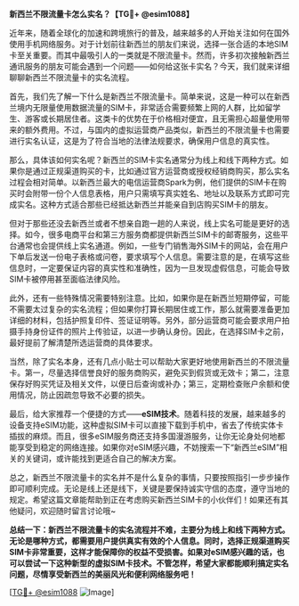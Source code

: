 **新西兰不限流量卡怎么实名？【TG💪+ @esim1088】**

近年来，随着全球化的加速和跨境旅行的普及，越来越多的人开始关注如何在国外使用手机网络服务。对于计划前往新西兰的朋友们来说，选择一张合适的本地SIM卡至关重要。而其中最吸引人的一类就是不限流量卡。然而，许多初次接触新西兰通讯服务的朋友可能会遇到一个问题——如何给这张卡实名？今天，我们就来详细聊聊新西兰不限流量卡的实名流程。

首先，我们先了解一下什么是新西兰不限流量卡。简单来说，这是一种可以在新西兰境内无限量使用数据流量的SIM卡，非常适合需要频繁上网的人群，比如留学生、游客或长期居住者。这类卡的优势在于价格相对便宜，且无需担心超量使用带来的额外费用。不过，与国内的虚拟运营商产品类似，新西兰的不限流量卡也需要进行实名认证，这是为了符合当地的法律法规要求，确保用户信息的真实性。

那么，具体该如何实名呢？新西兰的SIM卡实名通常分为线上和线下两种方式。如果你是通过正规渠道购买的卡，比如通过官方运营商或授权经销商购买，那么实名过程会相对简单。以新西兰最大的电信运营商Spark为例，他们提供的SIM卡在购买时会附带一份个人信息表格，用户只需填写真实姓名、地址以及联系方式即可完成实名。这种方式适合那些已经抵达新西兰并能亲自到店购买SIM卡的朋友。

但对于那些还没去新西兰或者不想亲自跑一趟的人来说，线上实名可能是更好的选择。如今，很多电商平台和第三方服务商都提供新西兰SIM卡的邮寄服务，这些平台通常也会提供线上实名通道。例如，一些专门销售海外SIM卡的网站，会在用户下单后发送一份电子表格或问卷，要求填写个人信息。需要注意的是，在填写这些信息时，一定要保证内容的真实性和准确性，因为一旦发现虚假信息，可能会导致SIM卡被停用甚至面临法律风险。

此外，还有一些特殊情况需要特别注意。比如，如果你是在新西兰短期停留，可能不需要太过复杂的实名流程；但如果你打算长期居住或工作，那么就需要准备更加详细的材料，包括护照复印件、签证证明等。另外，部分运营商可能会要求用户拍摄手持身份证件的照片上传验证，以进一步确认身份。因此，在选择SIM卡之前，最好提前了解清楚所选运营商的具体要求。

当然，除了实名本身，还有几点小贴士可以帮助大家更好地使用新西兰的不限流量卡。第一，尽量选择信誉良好的服务商购买，避免买到假货或无效卡；第二，注意保存好购买凭证及相关文件，以便日后查询或补办；第三，定期检查账户余额和使用情况，防止因疏忽导致不必要的损失。

最后，给大家推荐一个便捷的方式——**eSIM技术**。随着科技的发展，越来越多的设备支持eSIM功能，这种虚拟SIM卡可以直接下载到手机中，省去了传统实体卡插拔的麻烦。而且，很多eSIM服务商还支持多国漫游服务，让你无论身处何地都能享受到稳定的网络连接。如果你对eSIM感兴趣，不妨搜索一下“新西兰eSIM”相关的关键词，或许能找到更适合自己的解决方案。

总之，新西兰不限流量卡的实名并不是什么复杂的事情，只要按照指引一步步操作即可顺利完成。无论是线上还是线下，关键是要保持诚实守信的态度，遵守当地的规定。希望这篇文章能帮助到正在考虑购买新西兰SIM卡的小伙伴们！如果还有其他疑问，欢迎随时留言讨论哦~

**总结一下：新西兰不限流量卡的实名流程并不难，主要分为线上和线下两种方式。无论是哪种方式，都需要用户提供真实有效的个人信息。同时，选择正规渠道购买SIM卡非常重要，这样才能保障你的权益不受损害。如果对eSIM感兴趣的话，也可以尝试一下这种新型的虚拟SIM卡技术。不管怎样，希望大家都能顺利搞定实名问题，尽情享受新西兰的美丽风光和便利网络服务吧！**

[[TG💪+ @esim1088](https://t.me/s/esim1088) ![Image](https://i.postimg.cc/4NQfJmqS/Snipaste-2025-05-13-00-14-12.png)]